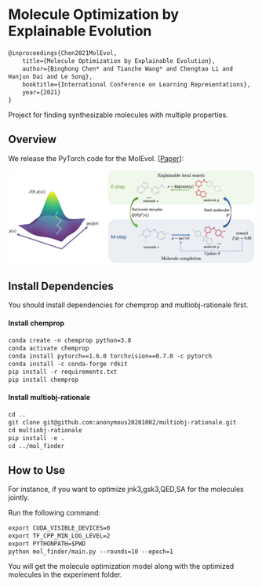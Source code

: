# Molecule Optimization by Explainable Evolution
    @inproceedings{Chen2021MolEvol,
        title={Molecule Optimization by Explainable Evolution},
        author={Binghong Chen* and Tianzhe Wang* and Chengtao Li and Hanjun Dai and Le Song},
        booktitle={International Conference on Learning Representations},
        year={2021}
    }

Project for finding synthesizable molecules with multiple properties.

## Overview
We release the PyTorch code for the MolEvol. [[Paper](https://openreview.net/pdf?id=jHefDGsorp5)]:
<p align="center">
  <img src="figures/overview.png" width=800>
</p>

## Install Dependencies
You should install dependencies for chemprop and multiobj-rationale first.
    
#### Install chemprop
    conda create -n chemprop python=3.8
    conda activate chemprop
    conda install pytorch==1.6.0 torchvision==0.7.0 -c pytorch
    conda install -c conda-forge rdkit
    pip install -r requirements.txt
    pip install chemprop
    
#### Install multiobj-rationale
    cd ..
    git clone git@github.com:anonymous20201002/multiobj-rationale.git
    cd multiobj-rationale
    pip install -e .
    cd ../mol_finder
    
## How to Use
For instance, if you want to optimize jnk3,gsk3,QED,SA for the molecules jointly.

Run the following command:

    export CUDA_VISIBLE_DEVICES=0
    export TF_CPP_MIN_LOG_LEVEL=2
    export PYTHONPATH=$PWD
    python mol_finder/main.py --rounds=10 --epoch=1
    
You will get the molecule optimization model along with the optimized molecules in the experiment folder.
